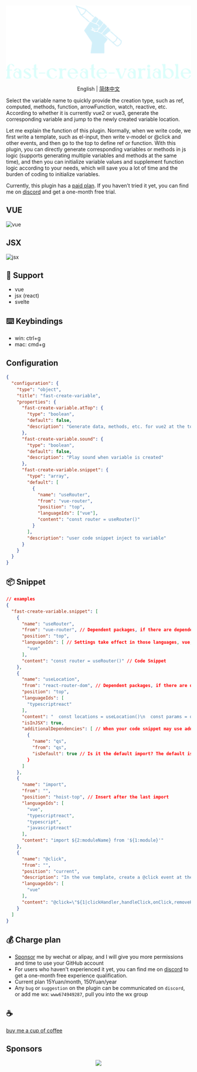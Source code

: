 <p align="center">
<img height="200" src="./assets/kv.png" alt="fast-create-variable">
</p>
<p align="center"> English | <a href="./README_zh.md">简体中文</a></p>

Select the variable name to quickly provide the creation type, such as ref, computed, methods, function, arrowFunction, watch, reactive, etc. According to whether it is currently vue2 or vue3, generate the corresponding variable and jump to the newly created variable location.

Let me explain the function of this plugin. Normally, when we write code, we first write a template, such as el-input, then write v-model or @click and other events, and then go to the top to define ref or function. With this plugin, you can directly generate corresponding variables or methods in js logic (supports generating multiple variables and methods at the same time), and then you can initialize variable values ​​and supplement function logic according to your needs, which will save you a lot of time and the burden of coding to initialize variables.

Currently, this plugin has a [paid plan](#-charge-plan). If you haven’t tried it yet, you can find me on [discord](https://discord.com/invite/ZnjxzMKWNW) and get a one-month free trial.

## VUE
![vue](/assets/vue.gif)

## JSX
![jsx](/assets/jsx.gif)

## 🚀 Support
- vue
- jsx (react)
- svelte

## ⌨️ Keybindings
- win: ctrl+g
- mac: cmd+g

## Configuration
```json
{
  "configuration": {
    "type": "object",
    "title": "fast-create-variable",
    "properties": {
      "fast-create-variable.atTop": {
        "type": "boolean",
        "default": false,
        "description": "Generate data, methods, etc. for vue2 at the top or at the bottom"
      },
      "fast-create-variable.sound": {
        "type": "boolean",
        "default": false,
        "description": "Play sound when variable is created"
      },
      "fast-create-variable.snippet": {
        "type": "array",
        "default": [
          {
            "name": "useRouter",
            "from": "vue-router",
            "position": "top",
            "languageIds": ["vue"],
            "content": "const router = useRouter()"
          }
        ],
        "description": "user code snippet inject to variable"
      }
    }
  }
}
```

## 📦 Snippet
```json
// examples
{
  "fast-create-variable.snippet": [
    {
      "name": "useRouter",
      "from": "vue-router", // Dependent packages, if there are dependent packages, it will automatically determine whether to import them in the header
      "position": "top",
      "languageIds": [ // Settings take effect in those languages, vue, typescriptreact, typescript, javascriptreact, vue-vine
        "vue"
      ],
      "content": "const router = useRouter()" // Code Snippet
    },
    {
      "name": "useLocation",
      "from": "react-router-dom", // Dependent packages, if there are dependent packages, it will automatically determine whether to import them in the header
      "position": "top",
      "languageIds": [
        "typescriptreact"
      ],
      "content": "  const locations = useLocation()\n  const params = qs.parse(locations.search, { ignoreQueryPrefix: true })",
      "isInJSX": true,
      "additionalDependencies": [ // When your code snippet may use additional dependencies, you can configure them here
        {
          "name": "qs",
          "from": "qs",
          "isDefault": true // Is it the default import? The default is false. If it is false, { qs } will be imported.
        }
      ]
    },
    {
      "name": "import",
      "from": "",
      "position": "hoist-top", // Insert after the last import
      "languageIds": [
        "vue",
        "typescriptreact",
        "typescript",
        "javascriptreact"
      ],
      "content": "import ${2:moduleName} from '${1:module}'"
    },
    {
      "name": "@click",
      "from": "",
      "position": "current",
      "description": "In the vue template, create a @click event at the current location",
      "languageIds": [
        "vue"
      ],
      "content": "@click=\"${1|clickHandler,handleClick,onClick,removeHandler,onRemove,closeHandler,onClose,openHandler,onOpen,submitHandler,onSubmit,onLogin,onLogout,toggleHandler,onToggle,showHandler,onShow,hideHandler,onHide|}$2\""
    }
  ]
}
```

## 💰 Charge plan

- [Sponsor](https://github.com/Simon-He95/sponsor) me by wechat or alipay, and I will give you more permissions and time to use your GitHub account
- For users who haven't experienced it yet, you can find me on [discord](https://discord.gg/acz4n2jx2v) to get a one-month free experience qualification.
- Current plan 15Yuan/month, 150Yuan/year
- Any `bug` or `suggestion` on the plugin can be communicated on `discord`, or add me wx: `www674949287`, pull you into the wx group

## :coffee:

[buy me a cup of coffee](https://github.com/Simon-He95/sponsor)

## Sponsors

<p align="center">
  <a href="https://cdn.jsdelivr.net/gh/Simon-He95/sponsor@main/sponsors.svg">
    <img src="https://cdn.jsdelivr.net/gh/Simon-He95/sponsor@main/sponsors.png"/>
  </a>
</p>
